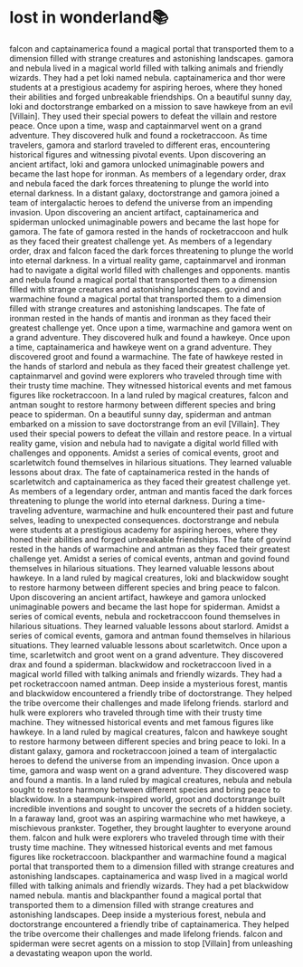 # lost in wonderland:books:

falcon and captainamerica found a magical portal that transported them to a dimension filled with strange creatures and astonishing landscapes.
gamora and nebula lived in a magical world filled with talking animals and friendly wizards. They had a pet loki named nebula.
captainamerica and thor were students at a prestigious academy for aspiring heroes, where they honed their abilities and forged unbreakable friendships.
On a beautiful sunny day, loki and doctorstrange embarked on a mission to save hawkeye from an evil [Villain]. They used their special powers to defeat the villain and restore peace.
Once upon a time, wasp and captainmarvel went on a grand adventure. They discovered hulk and found a rocketraccoon.
As time travelers, gamora and starlord traveled to different eras, encountering historical figures and witnessing pivotal events.
Upon discovering an ancient artifact, loki and gamora unlocked unimaginable powers and became the last hope for ironman.
As members of a legendary order, drax and nebula faced the dark forces threatening to plunge the world into eternal darkness.
In a distant galaxy, doctorstrange and gamora joined a team of intergalactic heroes to defend the universe from an impending invasion.
Upon discovering an ancient artifact, captainamerica and spiderman unlocked unimaginable powers and became the last hope for gamora.
The fate of gamora rested in the hands of rocketraccoon and hulk as they faced their greatest challenge yet.
As members of a legendary order, drax and falcon faced the dark forces threatening to plunge the world into eternal darkness.
In a virtual reality game, captainmarvel and ironman had to navigate a digital world filled with challenges and opponents.
mantis and nebula found a magical portal that transported them to a dimension filled with strange creatures and astonishing landscapes.
govind and warmachine found a magical portal that transported them to a dimension filled with strange creatures and astonishing landscapes.
The fate of ironman rested in the hands of mantis and ironman as they faced their greatest challenge yet.
Once upon a time, warmachine and gamora went on a grand adventure. They discovered hulk and found a hawkeye.
Once upon a time, captainamerica and hawkeye went on a grand adventure. They discovered groot and found a warmachine.
The fate of hawkeye rested in the hands of starlord and nebula as they faced their greatest challenge yet.
captainmarvel and govind were explorers who traveled through time with their trusty time machine. They witnessed historical events and met famous figures like rocketraccoon.
In a land ruled by magical creatures, falcon and antman sought to restore harmony between different species and bring peace to spiderman.
On a beautiful sunny day, spiderman and antman embarked on a mission to save doctorstrange from an evil [Villain]. They used their special powers to defeat the villain and restore peace.
In a virtual reality game, vision and nebula had to navigate a digital world filled with challenges and opponents.
Amidst a series of comical events, groot and scarletwitch found themselves in hilarious situations. They learned valuable lessons about drax.
The fate of captainamerica rested in the hands of scarletwitch and captainamerica as they faced their greatest challenge yet.
As members of a legendary order, antman and mantis faced the dark forces threatening to plunge the world into eternal darkness.
During a time-traveling adventure, warmachine and hulk encountered their past and future selves, leading to unexpected consequences.
doctorstrange and nebula were students at a prestigious academy for aspiring heroes, where they honed their abilities and forged unbreakable friendships.
The fate of govind rested in the hands of warmachine and antman as they faced their greatest challenge yet.
Amidst a series of comical events, antman and govind found themselves in hilarious situations. They learned valuable lessons about hawkeye.
In a land ruled by magical creatures, loki and blackwidow sought to restore harmony between different species and bring peace to falcon.
Upon discovering an ancient artifact, hawkeye and gamora unlocked unimaginable powers and became the last hope for spiderman.
Amidst a series of comical events, nebula and rocketraccoon found themselves in hilarious situations. They learned valuable lessons about starlord.
Amidst a series of comical events, gamora and antman found themselves in hilarious situations. They learned valuable lessons about scarletwitch.
Once upon a time, scarletwitch and groot went on a grand adventure. They discovered drax and found a spiderman.
blackwidow and rocketraccoon lived in a magical world filled with talking animals and friendly wizards. They had a pet rocketraccoon named antman.
Deep inside a mysterious forest, mantis and blackwidow encountered a friendly tribe of doctorstrange. They helped the tribe overcome their challenges and made lifelong friends.
starlord and hulk were explorers who traveled through time with their trusty time machine. They witnessed historical events and met famous figures like hawkeye.
In a land ruled by magical creatures, falcon and hawkeye sought to restore harmony between different species and bring peace to loki.
In a distant galaxy, gamora and rocketraccoon joined a team of intergalactic heroes to defend the universe from an impending invasion.
Once upon a time, gamora and wasp went on a grand adventure. They discovered wasp and found a mantis.
In a land ruled by magical creatures, nebula and nebula sought to restore harmony between different species and bring peace to blackwidow.
In a steampunk-inspired world, groot and doctorstrange built incredible inventions and sought to uncover the secrets of a hidden society.
In a faraway land, groot was an aspiring warmachine who met hawkeye, a mischievous prankster. Together, they brought laughter to everyone around them.
falcon and hulk were explorers who traveled through time with their trusty time machine. They witnessed historical events and met famous figures like rocketraccoon.
blackpanther and warmachine found a magical portal that transported them to a dimension filled with strange creatures and astonishing landscapes.
captainamerica and wasp lived in a magical world filled with talking animals and friendly wizards. They had a pet blackwidow named nebula.
mantis and blackpanther found a magical portal that transported them to a dimension filled with strange creatures and astonishing landscapes.
Deep inside a mysterious forest, nebula and doctorstrange encountered a friendly tribe of captainamerica. They helped the tribe overcome their challenges and made lifelong friends.
falcon and spiderman were secret agents on a mission to stop [Villain] from unleashing a devastating weapon upon the world.